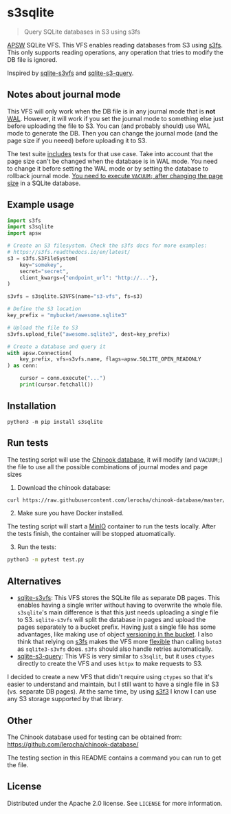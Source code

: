# s3sqlite

> Query SQLite databases in S3 using s3fs

[APSW](https://rogerbinns.github.io/apsw/) SQLite VFS. This VFS enables reading
databases from S3 using
[s3fs](https://s3fs.readthedocs.io/en/latest/index.html). This only supports
reading operations, any operation that tries to modify the DB file is ignored.

Inspired by [sqlite-s3vfs](https://github.com/uktrade/sqlite-s3vfs) and
[sqlite-s3-query](https://github.com/michalc/sqlite-s3-query).

## Notes about journal mode

This VFS will only work when the DB file is in any journal mode that is **not**
[WAL](https://sqlite.org/wal.html). However, it will work if you set the journal
mode to something else just before uploading the file to S3. You can (and
probably should) use WAL mode to generate the DB. Then you can change the
journal mode (and the page size if you neeed) before uploading it to S3.

The test suite
[includes](https://github.com/litements/s3sqlite/blob/3719f1ce50a7b5cfae754776bc9b2c17292f8d72/test.py#L198)
tests for that use case. Take into account that the page size can't be changed
when the database is in WAL mode. You need to change it before setting the WAL
mode or by setting the database to rollback journal mode. [You need to execute
`VACUUM;` after changing the page
size](https://www.sqlite.org/pragma.html#pragma_page_size) in a SQLite database.

## Example usage

```py
import s3fs
import s3sqlite
import apsw

# Create an S3 filesystem. Check the s3fs docs for more examples:
# https://s3fs.readthedocs.io/en/latest/
s3 = s3fs.S3FileSystem(
    key="somekey",
    secret="secret",
    client_kwargs={"endpoint_url": "http://..."},
)

s3vfs = s3sqlite.S3VFS(name="s3-vfs", fs=s3)

# Define the S3 location
key_prefix = "mybucket/awesome.sqlite3"

# Upload the file to S3
s3vfs.upload_file("awesome.sqlite3", dest=key_prefix)

# Create a database and query it
with apsw.Connection(
    key_prefix, vfs=s3vfs.name, flags=apsw.SQLITE_OPEN_READONLY
) as conn:

    cursor = conn.execute("...")
    print(cursor.fetchall())

```

## Installation

```
python3 -m pip install s3sqlite
```

## Run tests

The testing script will use the [Chinook
database](https://github.com/lerocha/chinook-database/), it will modify (and
`VACUUM;`) the file to use all the possible combinations of journal modes and
page sizes

1. Download the chinook database:

```sh
curl https://raw.githubusercontent.com/lerocha/chinook-database/master/ChinookDatabase/DataSources/Chinook_Sqlite_AutoIncrementPKs.sqlite -o chinook.sqlite3
```

2. Make sure you have Docker installed.

The testing script will start a [MinIO](https://min.io/) container to run the
tests locally. After the tests finish, the container will be stopped
atuomatically.

3. Run the tests:

```sh
python3 -m pytest test.py
```

## Alternatives

- [sqlite-s3vfs](https://github.com/uktrade/sqlite-s3vfs): This VFS stores the
  SQLite file as separate DB pages. This enables having a single writer without
  having to overwrite the whole file. `s3sqlite`'s main difference is that this
  just needs uploading a single file to S3. `sqlite-s3vfs` will split the
  database in pages and upload the pages separately to a bucket prefix. Having
  just a single file has some advantages, like making use of object [versioning
  in the
  bucket](https://s3fs.readthedocs.io/en/latest/index.html?highlight=version#bucket-version-awareness).
  I also think that relying on
  [s3fs](https://s3fs.readthedocs.io/en/latest/index.html) makes the VFS more
  [flexible](https://s3fs.readthedocs.io/en/latest/index.html#s3-compatible-storage)
  than calling `boto3` as `sqlite3-s3vfs` does. `s3fs` should also handle
  retries automatically.
- [sqlite-s3-query](https://github.com/michalc/sqlite-s3-query): This VFS is very
  similar to `s3sqlit`, but it uses `ctypes` directly to create the VFS and uses
  `httpx` to make requests to S3.

I decided to create a new VFS that didn't require using `ctypes` so that it's
easier to understand and maintain, but I still want to have a single file in S3
(vs. separate DB pages). At the same time, by using
[s3f3](https://s3fs.readthedocs.io/en/latest/) I know I can use any S3
storage supported by that library.

## Other

The Chinook database used for testing can be obtained from: https://github.com/lerocha/chinook-database/

The testing section in this README contains a command you can run to get the file.

## License

Distributed under the Apache 2.0 license. See `LICENSE` for more information.
